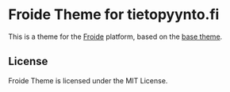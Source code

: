 # Froide Theme for tietopyynto.fi

This is a theme for the [Froide](https://github.com/stefanw/froide) platform, based on the [base theme](https://github.com/okfde/froide-theme).

## License

Froide Theme is licensed under the MIT License.
